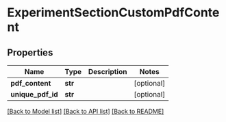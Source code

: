 # ExperimentSectionCustomPdfContent

## Properties
Name | Type | Description | Notes
------------ | ------------- | ------------- | -------------
**pdf_content** | **str** |  | [optional] 
**unique_pdf_id** | **str** |  | [optional] 

[[Back to Model list]](../README.md#documentation-for-models) [[Back to API list]](../README.md#documentation-for-api-endpoints) [[Back to README]](../README.md)


